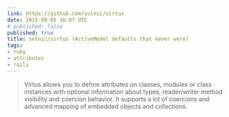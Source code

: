 ```yaml
---
link: https://github.com/solnic/virtus
date: 2015-08-05 16:07 UTC
# published: false
published: true
title: solnic/virtus (ActiveModel defaults that never were)
tags:
- ruby
- attributes
- rails
---
```


<blockquote>Virtus allows you to define attributes on classes, modules or class instances with optional information about types, reader/writer method visibility and coercion behavior. It supports a lot of coercions and advanced mapping of embedded objects and collections.

</blockquote>
